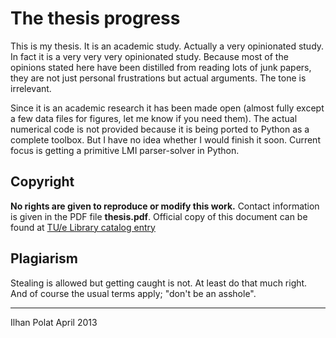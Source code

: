 # The thesis progress

This is my thesis. It is an academic study. Actually a very opinionated study.
In fact it is a very very very opinionated study. Because most of the opinions stated 
here have been distilled from reading lots of junk papers, they are not just personal frustrations 
but actual arguments. The tone is irrelevant.

Since it is an academic research it has been made open (almost fully except a few data files for figures, let me know if you need them). The actual numerical code is not provided because it is being ported to Python as a complete toolbox. But I have no idea whether I would finish it soon. Current focus is getting a primitive LMI parser-solver in Python.

## Copyright

**No rights are given to reproduce or modify this work.** Contact information is given in the
PDF file **thesis.pdf**. Official copy of this document can be found at
[TU/e Library catalog entry](http://library.tue.nl/catalog/LinkToVubis.csp?Language=eng&DataBib=6:766123)

## Plagiarism

Stealing is allowed but getting caught is not. At least do that much right.
And of course the usual terms apply; "don't be an asshole".

-----
 
Ilhan Polat
April 2013

